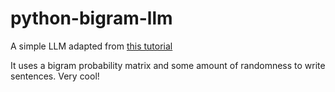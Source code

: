 # python-bigram-llm

A simple LLM adapted from [this tutorial](https://dev.to/santhoshvijayabaskar/build-your-own-language-model-a-simple-guide-with-python-and-numpy-1k3l)

It uses a bigram probability matrix and some amount of randomness to write sentences.  Very cool!
